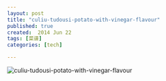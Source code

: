 ```yaml
---
layout: post
title: "culiu-tudousi-potato-with-vinegar-flavour"
published: true
created:  2014 Jun 22
tags: [菜谱]
categories: [tech]

---
```



![culiu-tudousi-potato-with-vinegar-flavour](/images/culiu-tudousi-potato-with-vinegar-flavour.jpg "culiu-tudousi-potato-with-vinegar-flavour")

